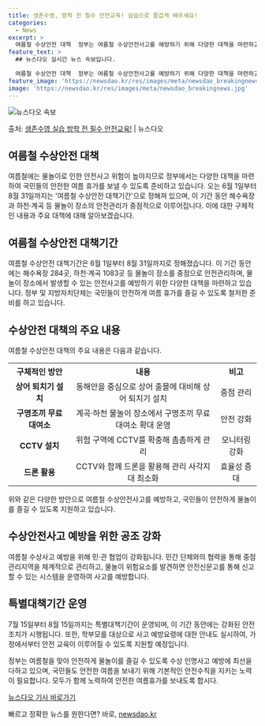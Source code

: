```yaml
---
title: 생존수영, 방학 전 필수 안전교육! 실습으로 즐겁게 배우세요!
categories:
  - News
excerpt: >
  여름철 수상안전 대책  정부는 여름철 수상안전사고를 예방하기 위해 다양한 대책을 마련하고 있습니다. 이번 여…
feature_text: >
  ## 뉴스다오 실시간 뉴스 속보입니다.

  여름철 수상안전 대책  정부는 여름철 수상안전사고를 예방하기 위해 다양한 대책을 마련하고 있습니다. 이번 여…
feature_image: 'https://newsdao.kr/res/images/meta/newsdao_breakingnews.jpg'
image: 'https://newsdao.kr/res/images/meta/newsdao_breakingnews.jpg'
---
```


![뉴스다오 속보](https://newsdao.kr/res/images/meta/newsdao_breakingnews.jpg)

<p>출처: <a href="https://newsdao.kr/3985" rel="dofollow">생존수영 실습 방학 전 필수 안전교육!</a> | 뉴스다오</p>

<h2 data-ke-size="size26">여름철 수상안전 대책</h2>
<p data-ke-size="size16">여름철에는 물놀이로 인한 안전사고 위험이 높아지므로 정부에서는 다양한 대책을 마련하여 국민들의 안전한 여름 휴가를 보낼 수 있도록 준비하고 있습니다. 오는 6월 1일부터 8월 31일까지는 '여름철 수상안전 대책기간'으로 정해져 있으며, 이 기간 동안 해수욕장과 하천·계곡 등 물놀이 장소의 안전관리가 중점적으로 이루어집니다. 이에 대한 구체적인 내용과 주요 대책에 대해 알아보겠습니다.</p>

<h2 data-ke-size="size26">여름철 수상안전 대책기간</h2>
<p data-ke-size="size16">여름철 수상안전 대책기간은 6월 1일부터 8월 31일까지로 정해졌습니다. 이 기간 동안에는 해수욕장 284곳, 하천·계곡 1083곳 등 물놀이 장소를 중점으로 안전관리하며, 물놀이 장소에서 발생할 수 있는 안전사고를 예방하기 위한 다양한 대책을 마련하고 있습니다. 정부 및 지방자치단체는 국민들이 안전하게 여름 휴가를 즐길 수 있도록 철저한 준비를 하고 있습니다.</p>

<h2 data-ke-size="size26">수상안전 대책의 주요 내용</h2>
<p data-ke-size="size16">여름철 수상안전 대책의 주요 내용은 다음과 같습니다.</p>

<table>
	<tr>
		<th><b>구체적인 방안</b></th>
		<th><b>내용</b></th>
		<th><b>비고</b></th>
	</tr>
	<tr>
		<td style="text-align: center; height: 17px;"><b>상어 퇴치기 설치</b></td>
		<td style="text-align: center; height: 17px;">동해안을 중심으로 상어 출몰에 대비해 상어 퇴치기 설치</td>
		<td style="text-align: center; height: 17px;">중점 관리</td>
	</tr>
	<tr>
		<td style="text-align: center; height: 17px;"><b>구명조끼 무료 대여소</b></td>
		<td style="text-align: center; height: 17px;">계곡·하천 물놀이 장소에서 구명조끼 무료 대여소 확대 운영</td>
		<td style="text-align: center; height: 17px;">안전 강화</td>
	</tr>
	<tr>
		<td style="text-align: center; height: 17px;"><b>CCTV 설치</b></td>
		<td style="text-align: center; height: 17px;">위험 구역에 CCTV를 확충해 촘촘하게 관리</td>
		<td style="text-align: center; height: 17px;">모니터링 강화</td>
	</tr>
	<tr>
		<td style="text-align: center; height: 17px;"><b>드론 활용</b></td>
		<td style="text-align: center; height: 17px;">CCTV와 함께 드론을 활용해 관리 사각지대 최소화</td>
		<td style="text-align: center; height: 17px;">효율성 증대</td>
	</tr>
</table>

<p data-ke-size="size16">위와 같은 다양한 방안으로 여름철 수상안전사고를 예방하고, 국민들이 안전하게 물놀이를 즐길 수 있도록 지원하고 있습니다.</p>

<h2 data-ke-size="size26">수상안전사고 예방을 위한 공조 강화</h2>
<p data-ke-size="size16">여름철 수상사고 예방을 위해 민·관 협업이 강화됩니다. 민간 단체와의 협력을 통해 중점 관리지역을 체계적으로 관리하고, 물놀이 위험요소를 발견하면 안전신문고를 통해 신고할 수 있는 시스템을 운영하여 사고를 예방합니다.</p>

<h2 data-ke-size="size26">특별대책기간 운영</h2>
<p data-ke-size="size16">7월 15일부터 8월 15일까지는 특별대책기간이 운영되며, 이 기간 동안에는 강화된 안전조치가 시행됩니다. 또한, 학부모를 대상으로 사고 예방요령에 대한 안내도 실시하여, 가정에서부터 안전 교육이 이루어질 수 있도록 지원할 예정입니다.</p>

<p data-ke-size="size16">정부는 여름철을 맞아 안전하게 물놀이를 즐길 수 있도록 수상 인명사고 예방에 최선을 다하고 있으며, 국민들도 안전한 여름을 보내기 위해 기본적인 안전수칙을 지키는 노력이 필요합니다. 모두가 함께 노력하여 안전한 여름휴가를 보내도록 합시다.</p>

<p data-ke-size="size16"><a href="https://newsdao.kr/3985">뉴스다오 기사 바로가기</a></p> 

빠르고 정확한 뉴스를 원한다면? 바로, <a href="https://newsdao.kr" rel="dofollow">newsdao.kr</a>


